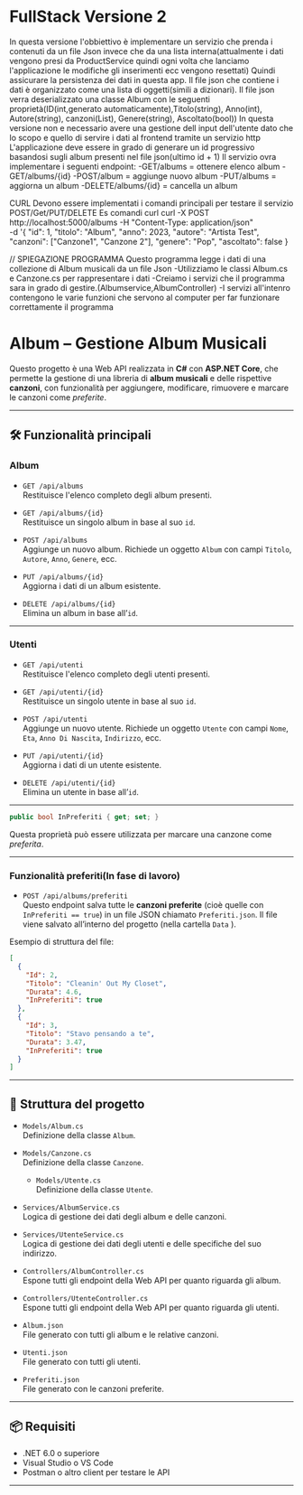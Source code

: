 # FullStack Versione 2
In questa versione l'obbiettivo è implementare un servizio che prenda i contenuti da un file Json invece che da una lista interna(attualmente i dati vengono presi da ProductService quindi ogni volta che lanciamo l'applicazione le modifiche gli inserimenti ecc vengono resettati)
Quindi assicurare la persistenza dei dati in questa app.
Il file json che contiene i dati è organizzato come una lista di oggetti(simili a dizionari).
Il file json verra deserializzato una classe Album con le seguenti proprietà(ID(int,generato automaticamente),Titolo(string),  Anno(int), Autore(string), canzoni(List<string>), Genere(string), Ascoltato(bool))
In questa versione non e necessario avere una gestione dell input dell'utente dato che lo scopo e quello di servire i dati al frontend tramite un servizio http
L'applicazione deve essere in grado di generare un id progressivo basandosi sugli album presenti nel file json(ultimo id + 1) 
Il servizio ovra implementare i seguenti endpoint:
-GET/albums = ottenere elenco album
-GET/albums/{id}
-POST/album = aggiunge nuovo album
-PUT/albums = aggiorna un album
-DELETE/albums/{id} = cancella un album

CURL
Devono essere implementati i comandi principali per testare il servizio
POST/Get/PUT/DELETE
Es comandi curl
curl -X POST http://localhost:5000/albums
-H "Content-Type: application/json"\
-d '{
    "id": 1,
    "titolo": "Album",
    "anno": 2023,
    "autore": "Artista Test",
    "canzoni": ["Canzone1", "Canzone 2"],
    "genere": "Pop",
    "ascoltato": false
}

// SPIEGAZIONE PROGRAMMA
Questo programma legge i dati di una collezione di Album musicali da un file Json
-Utilizziamo le classi Album.cs e Canzone.cs per rappresentare i dati 
-Creiamo i servizi che il programma sara in grado di gestire.(Albumservice,AlbumController)
-I servizi all'intenro contengono le varie funzioni che servono al computer per far funzionare correttamente il programma 

#  Album – Gestione Album Musicali

Questo progetto è una Web API realizzata in **C#** con **ASP.NET Core**, che permette la gestione di una libreria di **album musicali** e delle rispettive **canzoni**, con funzionalità per aggiungere, modificare, rimuovere e marcare le canzoni come *preferite*.

---

## 🛠️ Funzionalità principali

###  Album
- `GET /api/albums`  
  Restituisce l'elenco completo degli album presenti.

- `GET /api/albums/{id}`  
  Restituisce un singolo album in base al suo `id`.

- `POST /api/albums`  
  Aggiunge un nuovo album. Richiede un oggetto `Album` con campi `Titolo`, `Autore`, `Anno`, `Genere`, ecc.

- `PUT /api/albums/{id}`  
  Aggiorna i dati di un album esistente.

- `DELETE /api/albums/{id}`  
  Elimina un album in base all’`id`.

---

###  Utenti
- `GET /api/utenti`  
  Restituisce l'elenco completo degli utenti presenti.

- `GET /api/utenti/{id}`  
  Restituisce un singolo utente in base al suo `id`.

- `POST /api/utenti`  
  Aggiunge un nuovo utente. Richiede un oggetto `Utente` con campi `Nome`, `Eta`, `Anno Di Nascita`, `Indirizzo`, ecc.

- `PUT /api/utenti/{id}`  
  Aggiorna i dati di un utente esistente.

- `DELETE /api/utenti/{id}`  
  Elimina un utente in base all’`id`.

---

```csharp
public bool InPreferiti { get; set; }
```

Questa proprietà può essere utilizzata per marcare una canzone come *preferita*.

---

###  Funzionalità preferiti(In fase di lavoro)

- `POST /api/albums/preferiti`  
  Questo endpoint salva tutte le **canzoni preferite** (cioè quelle con `InPreferiti == true`) in un file JSON chiamato `Preferiti.json`. Il file viene salvato all’interno del progetto (nella cartella `Data` ).

Esempio di struttura del file:

```json
[
  {
    "Id": 2,
    "Titolo": "Cleanin' Out My Closet",
    "Durata": 4.6,
    "InPreferiti": true
  },
  {
    "Id": 3,
    "Titolo": "Stavo pensando a te",
    "Durata": 3.47,
    "InPreferiti": true
  }
]
```

---

## 🧱 Struttura del progetto

- `Models/Album.cs`  
  Definizione della classe `Album`.

- `Models/Canzone.cs`  
  Definizione della classe `Canzone`.

  - `Models/Utente.cs`  
  Definizione della classe `Utente`.

- `Services/AlbumService.cs`  
  Logica di gestione dei dati degli album e delle canzoni.

- `Services/UtenteService.cs`  
  Logica di gestione dei dati degli utenti e delle specifiche del suo indirizzo.

- `Controllers/AlbumController.cs`  
  Espone tutti gli endpoint della Web API per quanto riguarda gli album.

- `Controllers/UtenteController.cs`  
  Espone tutti gli endpoint della Web API per quanto riguarda gli utenti.

- `Album.json`  
  File generato con tutti gli album e le relative canzoni.

- `Utenti.json`  
  File generato con tutti gli utenti.

- `Preferiti.json`  
  File generato con le canzoni preferite.

---

## 📦 Requisiti

- .NET 6.0 o superiore
- Visual Studio o VS Code
- Postman o altro client per testare le API

---
